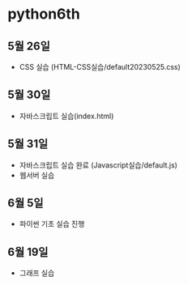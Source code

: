 # python6th

## 5월 26일

- CSS 실습 (HTML-CSS실습/default20230525.css)

## 5월 30일

- 자바스크립트 실습(index.html)

## 5월 31일

- 자바스크립트 실습 완료 (Javascript실습/default.js)
- 웹서버 실습

## 6월 5일

- 파이썬 기초 실습 진행

## 6월 19일

- 그래프 실습
